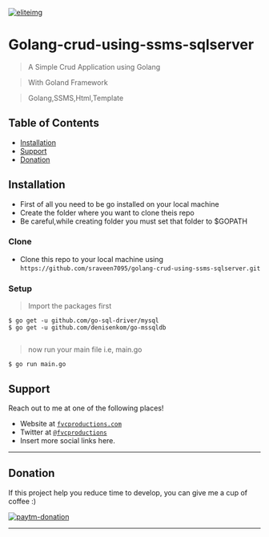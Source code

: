 <a href="#"><img src="https://media-exp1.licdn.com/dms/image/C5603AQFJAAQnBETj6Q/profile-displayphoto-shrink_200_200/0?e=1602720000&v=beta&t=FoeDv3Jbn9GyHIiySFgD9jXSxYHKB_Y1ECJGqzW-04o"  alt="eliteimg"></a>




# Golang-crud-using-ssms-sqlserver

> A Simple Crud Application using Golang 

> With Goland Framework

> Golang,SSMS,Html,Template





## Table of Contents


- [Installation](#installation)
- [Support](#support)
- [Donation](#donation)


## Installation

- First of all you need to be go installed on your local machine
- Create the folder where you want to clone theis repo
- Be careful,while creating folder you must set that folder to $GOPATH

### Clone

- Clone this repo to your local machine using `https://github.com/sraveen7095/golang-crud-using-ssms-sqlserver.git`

### Setup



> Import the packages first

```shell
$ go get -u github.com/go-sql-driver/mysql
$ go get -u github.com/denisenkom/go-mssqldb


```

> now run your main file i.e, main.go

```shell
$ go run main.go
```



## Support

Reach out to me at one of the following places!

- Website at <a href="http://fvcproductions.com" target="_blank">`fvcproductions.com`</a>
- Twitter at <a href="http://twitter.com/fvcproductions" target="_blank">`@fvcproductions`</a>
- Insert more social links here.

---
## Donation
If this project help you reduce time to develop, you can give me a cup of coffee :) 

[![paytm-donation](https://www.paypalobjects.com/en_US/i/btn/btn_donateCC_LG.gif)](https://www.paypal.com/cgi-bin/webscr?cmd=_s-xclick&hosted_button_id=TWB5RHU74JEUU)


---
